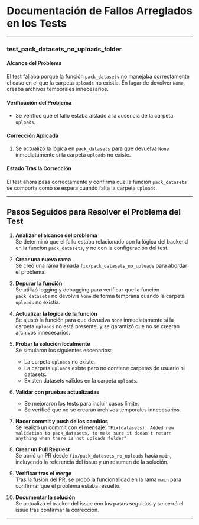 # Documentación de Fallos Arreglados en los Tests

---

### **test_pack_datasets_no_uploads_folder**

#### **Alcance del Problema**
El test fallaba porque la función `pack_datasets` no manejaba correctamente el caso en el que la carpeta `uploads` no existía. En lugar de devolver `None`, creaba archivos temporales innecesarios.

#### **Verificación del Problema**
- Se verificó que el fallo estaba aislado a la ausencia de la carpeta `uploads`.

#### **Corrección Aplicada**
1. Se actualizó la lógica en `pack_datasets` para que devuelva `None` inmediatamente si la carpeta `uploads` no existe.

#### **Estado Tras la Corrección**
El test ahora pasa correctamente y confirma que la función `pack_datasets` se comporta como se espera cuando falta la carpeta `uploads`.

---

## Pasos Seguidos para Resolver el Problema del Test

1. **Analizar el alcance del problema**  
   Se determinó que el fallo estaba relacionado con la lógica del backend en la función `pack_datasets`, y no con la configuración del test.

2. **Crear una nueva rama**  
   Se creó una rama llamada `fix/pack_datasets_no_uploads` para abordar el problema.

3. **Depurar la función**  
   Se utilizó logging y debugging para verificar que la función `pack_datasets` no devolvía `None` de forma temprana cuando la carpeta `uploads` no existía.

4. **Actualizar la lógica de la función**  
   Se ajustó la función para que devuelva `None` inmediatamente si la carpeta `uploads` no está presente, y se garantizó que no se crearan archivos innecesarios.

5. **Probar la solución localmente**  
   Se simularon los siguientes escenarios:
   - La carpeta `uploads` no existe.
   - La carpeta `uploads` existe pero no contiene carpetas de usuario ni datasets.
   - Existen datasets válidos en la carpeta `uploads`.

6. **Validar con pruebas actualizadas**  
   - Se mejoraron los tests para incluir casos límite.
   - Se verificó que no se crearan archivos temporales innecesarios.

7. **Hacer commit y push de los cambios**  
   Se realizó un commit con el mensaje: `"Fix(datasets): Added new validation to pack_datasets, to make sure it doesn't return anything when there is not uploads folder"`

8. **Crear un Pull Request**  
   Se abrió un PR desde `fix/pack_datasets_no_uploads` hacia `main`, incluyendo la referencia del issue y un resumen de la solución.

9. **Verificar tras el merge**  
   Tras la fusión del PR, se probó la funcionalidad en la rama `main` para confirmar que el problema estaba resuelto.

10. **Documentar la solución**  
    Se actualizó el tracker del issue con los pasos seguidos y se cerró el issue tras confirmar la corrección.

---
